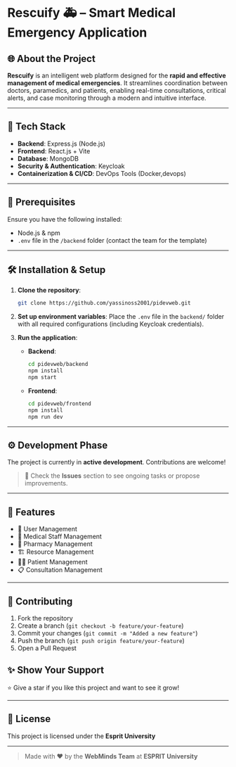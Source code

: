 # Rescuify 🚑 – Smart Medical Emergency Application

## 🌐 About the Project

**Rescuify** is an intelligent web platform designed for the **rapid and effective management of medical emergencies**. It streamlines coordination between doctors, paramedics, and patients, enabling real-time consultations, critical alerts, and case monitoring through a modern and intuitive interface.

---

## 🚀 Tech Stack

- **Backend**: Express.js (Node.js)
- **Frontend**: React.js + Vite
- **Database**: MongoDB
- **Security & Authentication**: Keycloak
- **Containerization & CI/CD**: DevOps Tools (Docker,devops)


---

## 🧰 Prerequisites

Ensure you have the following installed:

- Node.js & npm
- `.env` file in the `/backend` folder (contact the team for the template)

---

## 🛠️ Installation & Setup

1. **Clone the repository**:
   ```bash
   git clone https://github.com/yassinoss2001/pidevweb.git
   ```

2. **Set up environment variables**:
   Place the `.env` file in the `backend/` folder with all required configurations (including Keycloak credentials).

3. **Run the application**:

   - **Backend**:
     ```bash
     cd pidevweb/backend
     npm install
     npm start
     ```

   - **Frontend**:
     ```bash
     cd pidevweb/frontend
     npm install
     npm run dev
     ```

---

## ⚙️ Development Phase

The project is currently in **active development**. Contributions are welcome!

> 📌 Check the **Issues** section to see ongoing tasks or propose improvements.

---

## 📝 Features

- 👥 User Management 
- 🏥 Medical Staff Management
- 💊 Pharmacy Management
- 🏗️ Resource Management
- 🧑‍⚕️ Patient Management
- 📋 Consultation Management

---

## 💪 Contributing

1. Fork the repository
2. Create a branch (`git checkout -b feature/your-feature`)
3. Commit your changes (`git commit -m "Added a new feature"`)
4. Push the branch (`git push origin feature/your-feature`)
5. Open a Pull Request



## ✨ Show Your Support

⭐ Give a star if you like this project and want to see it grow!

---

## 📜 License

This project is licensed under the **Esprit University** 

---

> Made with ❤️ by the **WebMinds Team** at **ESPRIT University**